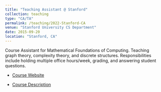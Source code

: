 ```yaml
---
title: "Teaching Assistant @ Stanford"
collection: teaching
type: "CA/TA"
permalink: /teaching/2022-Stanford-CA
venue: "Stanford University CS Department"
date: 2015-09-20
location: "Stanford, CA"
---
```


Course Assistant for Mathematical Foundations of Computing. Teaching graph theory, complexity theory, and discrete structures. Responsibilities include holding multiple office hours/week, grading, and answering student questions.

* [Course Website](https://web.stanford.edu/class/archive/cs/cs103/cs103.1234/)

* [Course Description](https://explorecourses.stanford.edu/search?view=catalog&filter-coursestatus-Active=on&page=0&catalog=&q=CS+103%3A+Mathematical+Foundations+of+Computing&collapse=)

